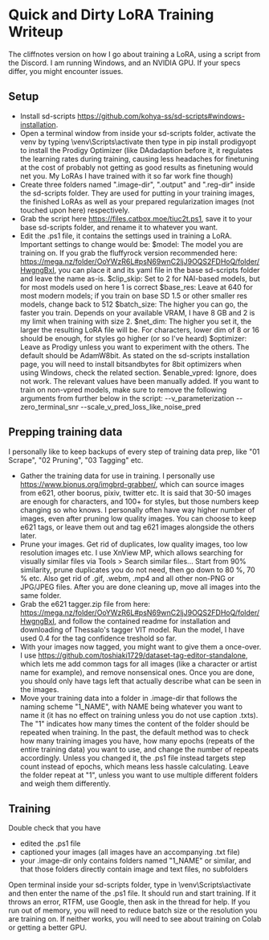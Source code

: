 # Quick and Dirty LoRA Training Writeup
The cliffnotes version on how I go about training a LoRA, using a script from the Discord.
I am running Windows, and an NVIDIA GPU. If your specs differ, you might encounter issues.

## Setup
- Install sd-scripts https://github.com/kohya-ss/sd-scripts#windows-installation.
- Open a terminal window from inside your sd-scripts folder, activate the venv by typing
\venv\Scripts\activate
then type in
pip install prodigyopt
to install the Prodigy Optimizer (like  DAdadaption before it, it regulates the learning rates during training, causing less headaches for finetuning at the cost of probably not getting as good results as finetuning would net you. My LoRAs I have trained with it so far work fine though)
- Create three folders named ".image-dir", ".output" and ".reg-dir" inside the sd-scripts folder. They are used for putting in your training images, the finished LoRAs as well as your prepared regularization images (not touched upon here) respectively.
- Grab the script here https://files.catbox.moe/tiuc2t.ps1, save it to your base sd-scripts folder, and rename it to whatever you want.
- Edit the .ps1 file, it contains the settings used in training a LoRA.
	Important settings to change would be:
	$model: The model you are training on. If you grab the fluffyrock version recommended here: https://mega.nz/folder/OoYWzR6L#psN69wnC2ljJ9OQS2FDHoQ/folder/HwgngBxI, you can place it and its yaml file in the base sd-scripts folder and leave the name as-is.
	$clip_skip: Set to 2 for NAI-based models, but for most models used on here 1 is correct
	$base_res: Leave at 640 for most modern models; if you train on base SD 1.5 or other smaller res models, change back to 512
	$batch_size: The higher you can go, the faster you train. Depends on your available VRAM, I have 8 GB and 2 is my limit when training with size 2.
	$net_dim: The higher you set it, the larger the resulting LoRA file will be. For characters, lower dim of 8 or 16 should be enough, for styles go higher (or so I've heard)
	$optimizer: Leave as Prodigy unless you want to experiment with the others. The default should be AdamW8bit. As stated on the sd-scripts installation page, you will need to install bitsandbytes for 8bit optimizers when using Windows, check the related section.
	$enable_vpred: Ignore, does not work. The relevant values have been manually added. If you want to train on non-vpred models, make sure to remove the following arguments from further below in the script:
		    --v_parameterization
			--zero_terminal_snr
 		   --scale_v_pred_loss_like_noise_pred

## Prepping training data
I personally like to keep backups of every step of training data prep, like "01 Scrape", "02 Pruning", "03 Tagging" etc.
- Gather the training data for use in training. I personally use https://www.bionus.org/imgbrd-grabber/, which can source images from e621, other boorus, pixiv, twitter etc. It is said that 30-50 images are enough for characters, and 100+ for styles, but those numbers keep changing so who knows. I personally often have way higher number of images, even after pruning low quality images. You can choose to keep e621 tags, or leave them out and tag e621 images alongside the others later.
- Prune your images. Get rid of duplicates, low quality images, too low resolution images etc. I use XnView MP, which allows searching for visually similar files via Tools > Search similar files... Start from 90% similarity, prune duplicates you do not need, then go down to 80 %, 70 % etc. Also get rid of .gif, .webm, .mp4 and all other non-PNG or JPG/JPEG files. After you are done cleaning up, move all images into the same folder.
- Grab the e621 tagger.zip file from here: https://mega.nz/folder/OoYWzR6L#psN69wnC2ljJ9OQS2FDHoQ/folder/HwgngBxI, and follow the contained readme for installation and downloading of Thessalo's tagger VIT model. Run the model, I have used 0.4 for the tag confidence treshold so far.
- With your images now tagged, you might want to give them a once-over. I use https://github.com/toshiaki1729/dataset-tag-editor-standalone, which lets me add common tags for all images (like a character or artist name for example), and remove nonsensical ones. Once you are done, you should only have tags left that actually describe what can be seen in the images.
- Move your training data into a folder in .image-dir that follows the naming scheme "1_NAME", with NAME being whatever you want to name it (it has no effect on training unless you do not use caption .txts). The "1" indicates how many times the content of the folder should be repeated when training. In the past, the default method was to check how many training images you have, how many epochs (repeats of the entire training data) you want to use, and change the number of repeats accordingly. Unless you changed it, the .ps1 file instead targets step count instead of epochs, which means less hassle calculating. Leave the folder repeat at "1", unless you want to use multiple different folders and weigh them differently.

## Training
Double check that you have

- edited the .ps1 file
- captioned your images (all images have an accompanying .txt file)
- your .image-dir only contains folders named "1_NAME" or similar, and that those folders directly contain image and text files, no subfolders

Open terminal inside your sd-scripts folder, type in
\venv\Scripts\activate
and then enter the name of the .ps1 file. It should run and start training. If it throws an error, RTFM, use Google, then ask in the thread for help.
If you run out of memory, you will need to reduce batch size or the resolution you are training on. If neither works, you will need to see about training on Colab or getting a better GPU.